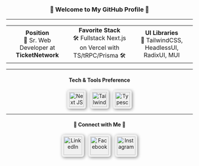 <h3 align="center">👋 Welcome to My GitHub Profile 👋</h3>

---

<table align="center">
    <tr>
        <td align="center" width="33%">
            <strong>Position</strong><br>
            🚀 Sr. Web Developer at <strong>TicketNetwork</strong> 
        </td>
        <td align="center" width="33%">
            <strong>Favorite Stack</strong><br>
            🛠 Fullstack Next.js on Vercel with TS/tRPC/Prisma 🛠
        </td>
        <td align="center" width="33%">
            <strong>UI Libraries</strong><br>
            🎨 TailwindCSS, HeadlessUI, RadixUI, MUI 
        </td>
    </tr>
</table>

---

<h4 align="center">Tech & Tools Preference</h4>

<p align="center">
    <img alt="Next JS" width="40px" src="https://cdn.jsdelivr.net/npm/simple-icons@3.13.0/icons/next-dot-js.svg" style="background-color: #f0f0f0; border-radius: 10%; box-shadow: 2px 2px 8px #888888; padding: 5px;" /> &nbsp;
    <img alt="Tailwind" width="40px" src="https://cdn.jsdelivr.net/npm/simple-icons@3.13.0/icons/tailwindcss.svg" style="background-color: #f0f0f0; border-radius: 10%; box-shadow: 2px 2px 8px #888888; padding: 5px;" /> &nbsp;
    <img alt="Typescript" width="40px" src="https://cdn.jsdelivr.net/npm/simple-icons@3.13.0/icons/typescript.svg" style="background-color: #f0f0f0; border-radius: 10%; box-shadow: 2px 2px 8px #888888; padding: 5px;" />
</p>

---

<h4 align="center">🔗 Connect with Me 🔗</h4>

<p align="center">
    <a href="https://www.linkedin.com/in/barispalabiyik" target="_blank"><img alt="LinkedIn" width="50px" src="https://cdn.jsdelivr.net/npm/simple-icons@v3/icons/linkedin.svg" style="background-color: #f0f0f0; border-radius: 10%; box-shadow: 2px 2px 8px #888888; padding: 5px;"></a> &nbsp;
    <a href="https://www.facebook.com/baris.palabiyik/" target="_blank"><img alt="Facebook" width="50px" src="https://cdn.jsdelivr.net/npm/simple-icons@v3/icons/facebook.svg" style="background-color: #f0f0f0; border-radius: 10%; box-shadow: 2px 2px 8px #888888; padding: 5px;"></a> &nbsp;
    <a href="https://www.instagram.com/barispal/" target="_blank"><img alt="Instagram" width="50px" src="https://cdn.jsdelivr.net/npm/simple-icons@v3/icons/instagram.svg" style="background-color: #f0f0f0; border-radius: 10%; box-shadow: 2px 2px 8px #888888; padding: 5px;"></a>
</p>
